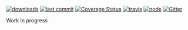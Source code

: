 [![downloads](https://img.shields.io/npm/dt/keep-func-props.svg?logo=npm)](https://www.npmjs.com/package/keep-func-props) [![last commit](https://img.shields.io/github/last-commit/ehmicky/keep-func-props.svg?logo=github&logoColor=white)](https://github.com/ehmicky/keep-func-props/graphs/contributors) [![Coverage Status](https://img.shields.io/codecov/c/github/ehmicky/keep-func-props.svg?label=test%20coverage&logo=codecov)](https://codecov.io/gh/ehmicky/keep-func-props) [![travis](https://img.shields.io/travis/ehmicky/keep-func-props/master.svg?logo=travis)](https://travis-ci.org/ehmicky/keep-func-props/builds) [![node](https://img.shields.io/node/v/keep-func-props.svg?logo=node.js)](#) [![Gitter](https://img.shields.io/gitter/room/ehmicky/keep-func-props.svg?logo=gitter)](https://gitter.im/ehmicky/keep-func-props)

Work in progress

